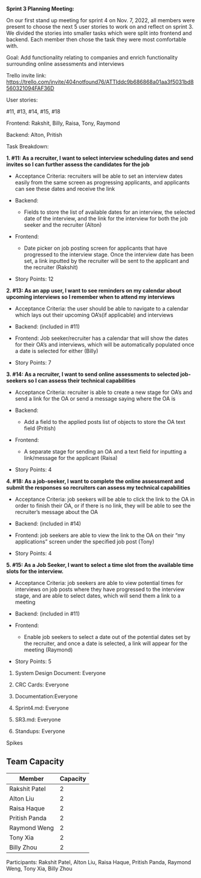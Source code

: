 **Sprint 3 Planning Meeting:**

On our first stand up meeting for sprint 4 on Nov. 7, 2022, all members were present to choose the next 5 user stories to work on and reflect on sprint 3. We divided the stories into smaller tasks which were split into frontend and backend. Each member then chose the task they were most comfortable with.

Goal:
Add functionality relating to companies and enrich functionality surrounding online assessments and interviews

Trello invite link: https://trello.com/invite/404notfound76/ATTIddc9b686868a01aa3f5031bd8560321094FAF36D

User stories:

#11, #13, #14, #15, #18

Frontend: Rakshit, Billy, Raisa, Tony, Raymond

Backend: Alton, Pritish


Task Breakdown:

**1.  #11: As a recruiter, I want to select interview scheduling dates and send invites so I can further assess the candidates for the job**

-   Acceptance Criteria: recruiters will be able to set an interview dates easily from the same screen as progressing applicants, and applicants can see these dates and receive the link

-   Backend: 

    -  Fields to store the list of available dates for an interview, the selected date of the interview, and the link for the interview for both the job seeker and the recruiter (Alton)

-   Frontend:

    -  Date picker on job posting screen for applicants that have progressed to the interview stage. Once the interview date has been set, a link inputted by the recruiter will be sent to the applicant and the recruiter (Rakshit)

-   Story Points: 12

**2.  #13:  As an app user, I want to see reminders on my calendar about upcoming interviews so I remember when to attend my interviews**

-   Acceptance Criteria: the user should be able to navigate to a calendar which lays out their upcoming OA’s(if applicable) and interviews

-   Backend: (included in #11)

-   Frontend: Job seeker/recruiter has a calendar that will show the dates for their OA’s and interviews, which will be automatically populated once a date is selected for either (Billy)

-   Story Points: 7

**3.  #14: As a recruiter, I want to send online assessments to selected job-seekers so I can assess their technical capabilities**

-   Acceptance Criteria:  recruiter is able to create a new stage for OA’s and send a link for the OA or send a message saying where the OA is

-   Backend: 

    - Add a field to the applied posts list of objects to store the OA text field (Pritish)

-   Frontend: 
    - A separate stage for sending an OA and a text field for inputting a link/message for the applicant (Raisa)

-   Story Points: 4

**4.  #18:  As a job-seeker, I want to complete the online assessment and submit the responses so recruiters can assess my technical capabilities**

-   Acceptance Criteria:  job seekers will be able to click the link to the OA in order to finish their OA, or if there is no link, they will be able to see the recruiter’s message about the OA

-   Backend: (included in #14)

-   Frontend: job seekers are able to view the link to the OA on their “my applications” screen under the specified job post (Tony)

-   Story Points: 4

**5.  #15: As a Job Seeker, I want to select a time slot from the available time slots for the interview.**

-   Acceptance Criteria:  job seekers are able to view potential times for interviews on job posts where they have progressed to the interview stage, and are able to select dates, which will send them a link to a meeting

-   Backend: (included in #11)

-   Frontend: 

    -  Enable job seekers to select a date out of the potential dates set by the recruiter, and once a date is selected, a link will appear for the meeting (Raymond)

-   Story Points: 5

1.  System Design Document: Everyone

2.  CRC Cards: Everyone

3.  Documentation:Everyone

4.  Sprint4.md: Everyone

5.  SR3.md: Everyone

6.  Standups: Everyone

Spikes

## Team Capacity

| Member        | Capacity |
| ------------- | -------- |
| Rakshit Patel | 2        |
| Alton Liu     | 2        |
| Raisa Haque   | 2        |
| Pritish Panda | 2        |
| Raymond Weng  | 2        |
| Tony Xia      | 2        |
| Billy Zhou    | 2        |



Participants: Rakshit Patel, Alton Liu, Raisa Haque, Pritish Panda, Raymond Weng, Tony Xia, Billy Zhou
